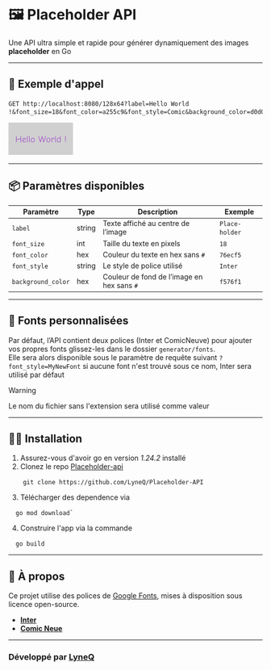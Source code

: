 # 🖼️ Placeholder API

Une API ultra simple et rapide pour générer dynamiquement des images **placeholder** en Go

---

## 🚀 Exemple d'appel

```http request
GET http://localhost:8080/128x64?label=Hello World !&font_size=18&font_color=a255c9&font_style=Comic&background_color=d0d0d0
```

![Exemple de résultat](assets/exemple-result.png)


---

## 📦 Paramètres disponibles

| Paramètre          | Type   | Description                                | Exemple        |
|--------------------|--------|--------------------------------------------|----------------|
| `label`            | string | Texte affiché au centre de l’image         | `Place-holder` |
| `font_size`        | int    | Taille du texte en pixels                  | `18`           |
| `font_color`       | hex    | Couleur du texte en hex sans `#`           | `76ecf5`       |
| `font_style`       | string | Le style de police utilisé                 | `Inter`        |
| `background_color` | hex    | Couleur de fond de l’image en hex sans `#` | `f576f1`       |

---

## 💾 Fonts personnalisées

Par défaut, l’API contient deux polices (Inter et ComicNeuve)
pour ajouter vos propres fonts glissez-les dans le dossier `generator/fonts`. \
Elle sera alors disponible sous le paramètre de requête suivant `?font_style=MyNewFont`
si aucune font n'est trouvé sous ce nom, Inter sera utilisé par défaut 
> [!WARNING]
> Le nom du fichier sans l'extension sera utilisé comme valeur
---

## 👷‍♂️ Installation

1) Assurez-vous d'avoir go en version *1.24.2* installé 
2) Clonez le repo [Placeholder-api](https://github.com/LyneQ/Placeholder-API)
```shell
    git clone https://github.com/LyneQ/Placeholder-API
```
3) Télécharger des dependence via
```shell
  go mod download`
```
4) Construire l'app via la commande 
```shell
  go build
```

---

## 📰 À propos

Ce projet utilise des polices de [Google Fonts](https://fonts.google.com/), mises à disposition sous licence open-source.

- **[Inter](https://fonts.google.com/specimen/Inter)**
- **[Comic Neue](https://fonts.google.com/specimen/Comic+Neue)**

---

### Développé par [LyneQ](https://github.com/LyneQ)

